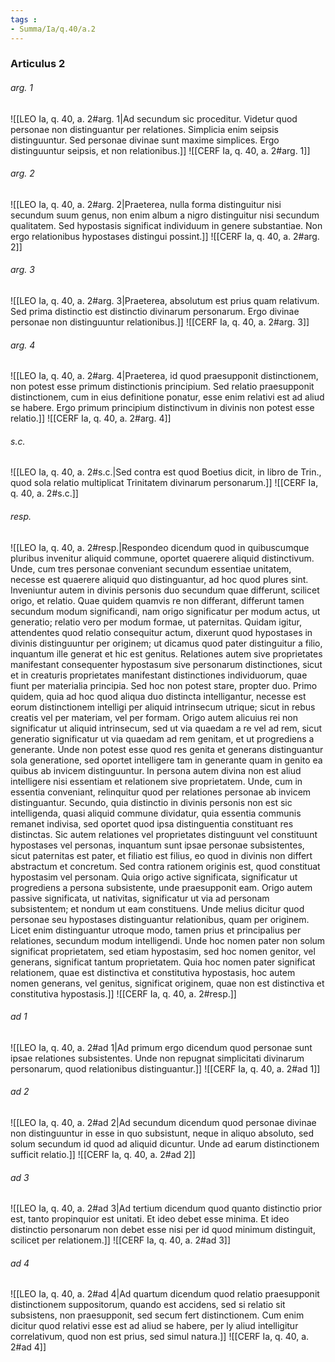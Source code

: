 ```yaml
---
tags : 
- Summa/Ia/q.40/a.2
---
```


### Articulus 2

###### arg. 1
![[LEO Ia, q. 40, a. 2#arg. 1|Ad secundum sic proceditur. Videtur quod personae non distinguantur per relationes. Simplicia enim seipsis distinguuntur. Sed personae divinae sunt maxime simplices. Ergo distinguuntur seipsis, et non relationibus.]]
![[CERF Ia, q. 40, a. 2#arg. 1]]

###### arg. 2
![[LEO Ia, q. 40, a. 2#arg. 2|Praeterea, nulla forma distinguitur nisi secundum suum genus, non enim album a nigro distinguitur nisi secundum qualitatem. Sed hypostasis significat individuum in genere substantiae. Non ergo relationibus hypostases distingui possint.]]
![[CERF Ia, q. 40, a. 2#arg. 2]]

###### arg. 3
![[LEO Ia, q. 40, a. 2#arg. 3|Praeterea, absolutum est prius quam relativum. Sed prima distinctio est distinctio divinarum personarum. Ergo divinae personae non distinguuntur relationibus.]]
![[CERF Ia, q. 40, a. 2#arg. 3]]

###### arg. 4
![[LEO Ia, q. 40, a. 2#arg. 4|Praeterea, id quod praesupponit distinctionem, non potest esse primum distinctionis principium. Sed relatio praesupponit distinctionem, cum in eius definitione ponatur, esse enim relativi est ad aliud se habere. Ergo primum principium distinctivum in divinis non potest esse relatio.]]
![[CERF Ia, q. 40, a. 2#arg. 4]]

###### s.c.
![[LEO Ia, q. 40, a. 2#s.c.|Sed contra est quod Boetius dicit, in libro de Trin., quod sola relatio multiplicat Trinitatem divinarum personarum.]]
![[CERF Ia, q. 40, a. 2#s.c.]]

###### resp.
![[LEO Ia, q. 40, a. 2#resp.|Respondeo dicendum quod in quibuscumque pluribus invenitur aliquid commune, oportet quaerere aliquid distinctivum. Unde, cum tres personae conveniant secundum essentiae unitatem, necesse est quaerere aliquid quo distinguantur, ad hoc quod plures sint. Inveniuntur autem in divinis personis duo secundum quae differunt, scilicet origo, et relatio. Quae quidem quamvis re non differant, differunt tamen secundum modum significandi, nam origo significatur per modum actus, ut generatio; relatio vero per modum formae, ut paternitas. Quidam igitur, attendentes quod relatio consequitur actum, dixerunt quod hypostases in divinis distinguuntur per originem; ut dicamus quod pater distinguitur a filio, inquantum ille generat et hic est genitus. Relationes autem sive proprietates manifestant consequenter hypostasum sive personarum distinctiones, sicut et in creaturis proprietates manifestant distinctiones individuorum, quae fiunt per materialia principia. Sed hoc non potest stare, propter duo. Primo quidem, quia ad hoc quod aliqua duo distincta intelligantur, necesse est eorum distinctionem intelligi per aliquid intrinsecum utrique; sicut in rebus creatis vel per materiam, vel per formam. Origo autem alicuius rei non significatur ut aliquid intrinsecum, sed ut via quaedam a re vel ad rem, sicut generatio significatur ut via quaedam ad rem genitam, et ut progrediens a generante. Unde non potest esse quod res genita et generans distinguantur sola generatione, sed oportet intelligere tam in generante quam in genito ea quibus ab invicem distinguuntur. In persona autem divina non est aliud intelligere nisi essentiam et relationem sive proprietatem. Unde, cum in essentia conveniant, relinquitur quod per relationes personae ab invicem distinguantur. Secundo, quia distinctio in divinis personis non est sic intelligenda, quasi aliquid commune dividatur, quia essentia communis remanet indivisa, sed oportet quod ipsa distinguentia constituant res distinctas. Sic autem relationes vel proprietates distinguunt vel constituunt hypostases vel personas, inquantum sunt ipsae personae subsistentes, sicut paternitas est pater, et filiatio est filius, eo quod in divinis non differt abstractum et concretum. Sed contra rationem originis est, quod constituat hypostasim vel personam. Quia origo active significata, significatur ut progrediens a persona subsistente, unde praesupponit eam. Origo autem passive significata, ut nativitas, significatur ut via ad personam subsistentem; et nondum ut eam constituens. Unde melius dicitur quod personae seu hypostases distinguantur relationibus, quam per originem. Licet enim distinguantur utroque modo, tamen prius et principalius per relationes, secundum modum intelligendi. Unde hoc nomen pater non solum significat proprietatem, sed etiam hypostasim, sed hoc nomen genitor, vel generans, significat tantum proprietatem. Quia hoc nomen pater significat relationem, quae est distinctiva et constitutiva hypostasis, hoc autem nomen generans, vel genitus, significat originem, quae non est distinctiva et constitutiva hypostasis.]]
![[CERF Ia, q. 40, a. 2#resp.]]

###### ad 1
![[LEO Ia, q. 40, a. 2#ad 1|Ad primum ergo dicendum quod personae sunt ipsae relationes subsistentes. Unde non repugnat simplicitati divinarum personarum, quod relationibus distinguantur.]]
![[CERF Ia, q. 40, a. 2#ad 1]]

###### ad 2
![[LEO Ia, q. 40, a. 2#ad 2|Ad secundum dicendum quod personae divinae non distinguuntur in esse in quo subsistunt, neque in aliquo absoluto, sed solum secundum id quod ad aliquid dicuntur. Unde ad earum distinctionem sufficit relatio.]]
![[CERF Ia, q. 40, a. 2#ad 2]]

###### ad 3
![[LEO Ia, q. 40, a. 2#ad 3|Ad tertium dicendum quod quanto distinctio prior est, tanto propinquior est unitati. Et ideo debet esse minima. Et ideo distinctio personarum non debet esse nisi per id quod minimum distinguit, scilicet per relationem.]]
![[CERF Ia, q. 40, a. 2#ad 3]]

###### ad 4
![[LEO Ia, q. 40, a. 2#ad 4|Ad quartum dicendum quod relatio praesupponit distinctionem suppositorum, quando est accidens, sed si relatio sit subsistens, non praesupponit, sed secum fert distinctionem. Cum enim dicitur quod relativi esse est ad aliud se habere, per ly aliud intelligitur correlativum, quod non est prius, sed simul natura.]]
![[CERF Ia, q. 40, a. 2#ad 4]]


